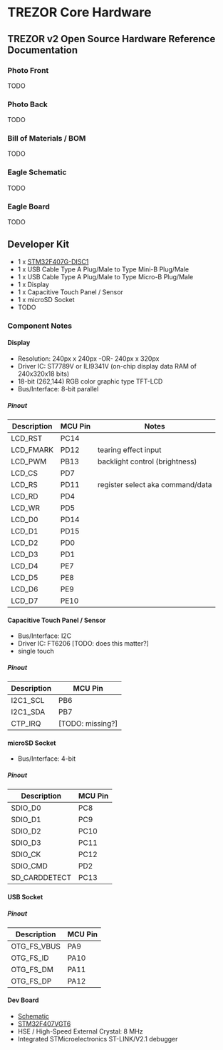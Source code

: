 # TREZOR Core Hardware

## TREZOR v2 Open Source Hardware Reference Documentation

### Photo Front
TODO

### Photo Back
TODO

### Bill of Materials / BOM
TODO

### Eagle Schematic
TODO

### Eagle Board
TODO

## Developer Kit

* 1 x [STM32F407G-DISC1](http://www.st.com/en/evaluation-tools/stm32f4discovery.html)
* 1 x USB Cable Type A Plug/Male to Type Mini-B Plug/Male
* 1 x USB Cable Type A Plug/Male to Type Micro-B Plug/Male
* 1 x Display
* 1 x Capacitive Touch Panel / Sensor
* 1 x microSD Socket
* TODO

### Component Notes

#### Display
* Resolution: 240px x 240px -OR- 240px x 320px
* Driver IC: ST7789V or ILI9341V (on-chip display data RAM of 240x320x18 bits)
* 18-bit (262,144) RGB color graphic type TFT-LCD
* Bus/Interface: 8-bit parallel

##### Pinout

|Description|MCU Pin|Notes|
|-----------|-------|-----|
|LCD_RST|PC14||
|LCD_FMARK|PD12|tearing effect input|
|LCD_PWM|PB13|backlight control (brightness)|
|LCD_CS|PD7||
|LCD_RS|PD11|register select aka command/data|
|LCD_RD|PD4||
|LCD_WR|PD5||
|LCD_D0|PD14||
|LCD_D1|PD15||
|LCD_D2|PD0||
|LCD_D3|PD1||
|LCD_D4|PE7||
|LCD_D5|PE8||
|LCD_D6|PE9||
|LCD_D7|PE10||

#### Capacitive Touch Panel / Sensor
* Bus/Interface: I2C
* Driver IC: FT6206 [TODO: does this matter?]
* single touch

##### Pinout

|Description|MCU Pin|
|-----------|-------|
|I2C1_SCL|PB6|
|I2C1_SDA|PB7|
|CTP_IRQ|[TODO: missing?]|

#### microSD Socket
* Bus/Interface: 4-bit

##### Pinout

|Description|MCU Pin|
|-----------|-------|
|SDIO_D0|PC8|
|SDIO_D1|PC9|
|SDIO_D2|PC10|
|SDIO_D3|PC11|
|SDIO_CK|PC12|
|SDIO_CMD|PD2|
|SD_CARDDETECT|PC13|

#### USB Socket

##### Pinout

|Description|MCU Pin|
|-----------|-------|
|OTG_FS_VBUS|PA9|
|OTG_FS_ID|PA10|
|OTG_FS_DM|PA11|
|OTG_FS_DP|PA12|

#### Dev Board
* [Schematic](http://www.waveshare.com/w/upload/0/05/CorexxxR-Schematic.pdf)
* [STM32F407VGT6](http://www.st.com/content/st_com/en/products/microcontrollers/stm32-32-bit-arm-cortex-mcus/stm32-high-performance-mcus/stm32f4-series/stm32f407-417/stm32f407vg.html)
* HSE / High-Speed External Crystal: 8 MHz
* Integrated STMicroelectronics ST-LINK/V2.1 debugger

